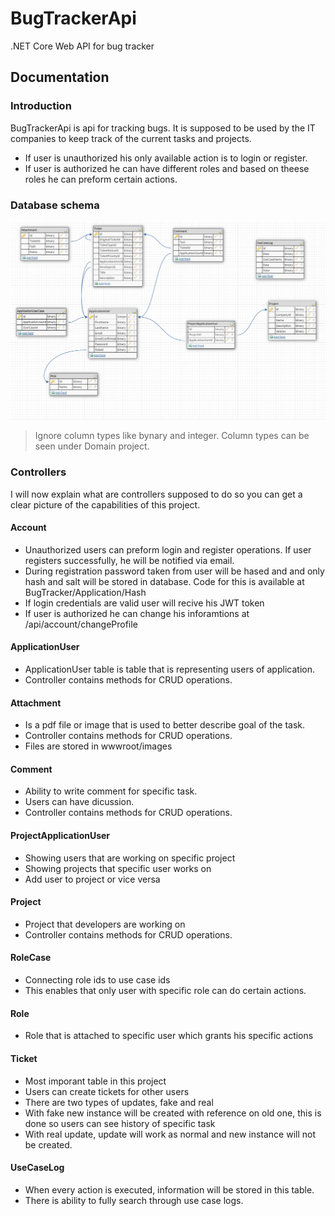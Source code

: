# BugTrackerApi
.NET Core Web API for bug tracker 

## Documentation

### Introduction
BugTrackerApi is api for tracking bugs. It is supposed to be used by the IT companies to keep track of the current tasks and projects.

- If user is unauthorized his only available action is to login or register.
- If user is authorized he can have different roles and based on theese roles he can preform certain actions.

### Database schema
![alt text](https://raw.githubusercontent.com/nciganovic/BugTrackerApi/main/Screenshot_2.png)
> Ignore column types like bynary and integer. Column types can be seen under Domain project.

### Controllers
I will now explain what are controllers supposed to do so you can get a clear picture of the capabilities of this project.

#### Account
- Unauthorized users can preform login and register operations. If user registers successfully, he will be notified via email.
- During registration password taken from user will be hased and and only hash and salt will be stored in database. Code for this is available at BugTracker/Application/Hash
- If login credentials are valid user will recive his JWT token 
- If user is authorized he can change his inforamtions at /api/account/changeProfile

#### ApplicationUser
- ApplicationUser table is table that is representing users of application.
- Controller contains methods for CRUD operations.

#### Attachment
- Is a pdf file or image that is used to better describe goal of the task.
- Controller contains methods for CRUD operations.
- Files are stored in wwwroot/images

#### Comment
- Ability to write comment for specific task.
- Users can have dicussion.
- Controller contains methods for CRUD operations.

#### ProjectApplicationUser
- Showing users that are working on specific project
- Showing projects that specific user works on
- Add user to project or vice versa

#### Project
- Project that developers are working on
- Controller contains methods for CRUD operations.

#### RoleCase
- Connecting role ids to use case ids
- This enables that only user with specific role can do certain actions.

#### Role
- Role that is attached to specific user which grants his specific actions

#### Ticket
- Most imporant table in this project
- Users can create tickets for other users
- There are two types of updates, fake and real
- With fake new instance will be created with reference on old one, this is done so users can see history of specific task
- With real update, update will work as normal and new instance will not be created.

#### UseCaseLog
- When every action is executed, information will be stored in this table.
- There is ability to fully search through use case logs.
